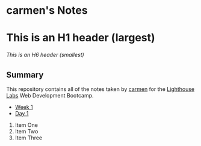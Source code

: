 # carmen's Notes
# This is an H1 header (largest)
###### This is an H6 header (smallest)
## Summary 

This repository contains all of the notes taken by [carmen](https://github.com/carmenkk) for the [Lighthouse Labs](https://www.lighthouselabs.ca/en) Web Development Bootcamp.

* [Week 1](/Week_1)
 * [Day 1](/Week_1/Day_1)

1. Item One
2. Item Two
3. Item Three

